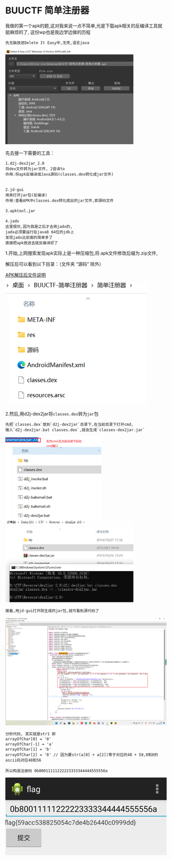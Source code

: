 # BUUCTF 简单注册器

我做的第一个apk的题,这对我来说一点不简单,光是下载apk相关的反编译工具就挺麻烦的了,
这份wp也是我边学边做的历程

    先无脑放进Delete It Easy中,无壳,语言java
<img src="image.png" width="400">

先去搜一下需要的工具：

    1.d2j-dex2jar_2.0
    将dex文件转为jar文件, 2音译to
    作用:将apk反编译成Java源码(classes.dex转化成jar文件)


    2.jd-gui
    用来打开jar包(反编译)
    作用:查看APK中classes.dex转化成出的jar文件,即源码文件

    3.apktool.jar

    4.jadx
    这里很坑,因为我是之后才去用jadx的,
    jadx必须要运行在java8 64位的jdk上
    发现jadx比前面的简单多了
    直接把apk放进去就反编译好了


1.开始,上网搜索发现apk实际上是一种压缩包,将.apk文件修改后缀为.zip文件,

解压后可以看到以下目录：（文件夹 “源码” 除外）

[APK解压后文件说明](https://blog.csdn.net/xiangxiang_8_8/article/details/115527888?ops_request_misc=%257B%2522request%255Fid%2522%253A%2522465928EF-8138-4660-B1C9-02ED8FF130F6%2522%252C%2522scm%2522%253A%252220140713.130102334..%2522%257D&request_id=465928EF-8138-4660-B1C9-02ED8FF130F6&biz_id=0&utm_medium=distribute.pc_search_result.none-task-blog-2~all~sobaiduend~default-2-115527888-null-null.142^v100^pc_search_result_base6&utm_term=apk%E8%A7%A3%E5%8E%8B&spm=1018.2226.3001.4187)

![alt text](image-1.png)

2.然后,用d2j-dex2jar将`classes.dex`转为`jar`包
    
    先把`classes.dex`放到`d2j-dex2jar`目录下,在当前目录下打开cmd,
    输入`d2j-dex2jar.bat classes.dex`,就会生成`classes-dex2jar.jar`

<img src="image-3.png" width="300"><img src="image-4.png" width="400">

    接着,用jd-gui打开刚生成的jar包,就可看到源代码了

![alt text](a.png)

    分析代码, 其实就是str1 即 
    arrayOfChar[0] = '0'
    arrayOfChar[-1] = 'a'
    arrayOfChar[1] = 'b'
    arrayOfChar[2] = '8' // 因为要str(a[0] + a[2])等于对应的48 + 58,0和8的ascii码对应48和56

    所以构造注册码 0b80011111222223333344444555556a

![alt text](image-5.png)